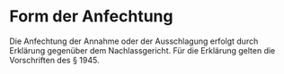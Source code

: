# Form der Anfechtung

Die Anfechtung der Annahme oder der Ausschlagung erfolgt durch Erklärung gegenüber dem Nachlassgericht. Für die Erklärung gelten die Vorschriften des § 1945. 

